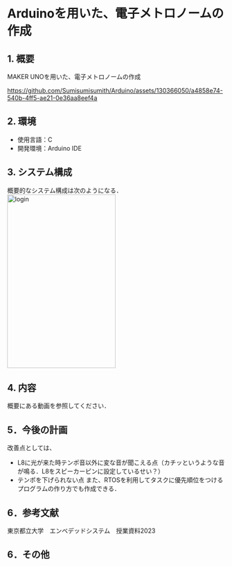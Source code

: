# Arduinoを用いた、電子メトロノームの作成

## 1. 概要
MAKER UNOを用いた、電子メトロノームの作成<br>

https://github.com/Sumisumisumith/Arduino/assets/130366050/a4858e74-540b-4ff5-ae21-0e36aa8eef4a

## 2. 環境
- 使用言語：C
- 開発環境：Arduino IDE

## 3. システム構成
概要的なシステム構成は次のようになる．  
<img width="250" height="400" alt="login" src="https://github.com/Sumisumisumith/Arduino/assets/130366050/0e5774af-46f4-4153-b95f-e7c238b2bbd3">


## 4. 内容
概要にある動画を参照してください．

## 5．今後の計画
改善点としては、
- L8に光が来た時テンポ音以外に変な音が聞こえる点（カチッというような音が鳴る．L8をスピーカーピンに設定しているせい？）
- テンポを下げられない点
また、RTOSを利用してタスクに優先順位をつけるプログラムの作り方でも作成できる．

## 6．参考文献
東京都立大学　エンベデッドシステム　授業資料2023

## 6．その他
